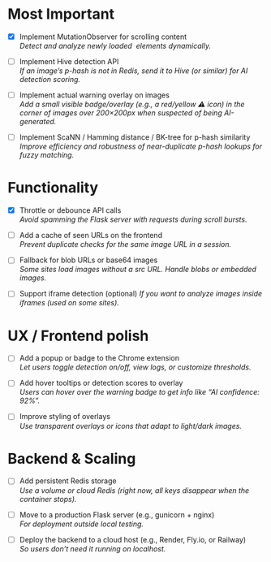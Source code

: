 # Most Important
- [x] Implement MutationObserver for scrolling content  
*Detect and analyze newly loaded <img> elements dynamically.*  

- [ ] Implement Hive detection API  
*If an image’s p-hash is not in Redis, send it to Hive (or similar) for AI detection scoring.*  

- [ ] Implement actual warning overlay on images  
*Add a small visible badge/overlay (e.g., a red/yellow ⚠️ icon) in the corner of images over 200×200px when suspected of being AI-generated.*  

- [ ] Implement ScaNN / Hamming distance / BK-tree for p-hash similarity  
*Improve efficiency and robustness of near-duplicate p-hash lookups for fuzzy matching.*  

# Functionality
- [x] Throttle or debounce API calls  
*Avoid spamming the Flask server with requests during scroll bursts.*  

- [ ] Add a cache of seen URLs on the frontend  
*Prevent duplicate checks for the same image URL in a session.*  

- [ ] Fallback for blob URLs or base64 images  
*Some sites load images without a src URL. Handle blobs or embedded images.*  

- [ ] Support iframe detection (optional)
*If you want to analyze images inside iframes (used on some sites).* 

# UX / Frontend polish
- [ ] Add a popup or badge to the Chrome extension   
*Let users toggle detection on/off, view logs, or customize thresholds.*  

- [ ] Add hover tooltips or detection scores to overlay  
*Users can hover over the warning badge to get info like “AI confidence: 92%”.*  

- [ ] Improve styling of overlays  
*Use transparent overlays or icons that adapt to light/dark images.*  

# Backend & Scaling
- [ ] Add persistent Redis storage  
*Use a volume or cloud Redis (right now, all keys disappear when the container stops).*  

- [ ] Move to a production Flask server (e.g., gunicorn + nginx)  
*For deployment outside local testing.*  

- [ ] Deploy the backend to a cloud host (e.g., Render, Fly.io, or Railway)  
*So users don’t need it running on localhost.*  